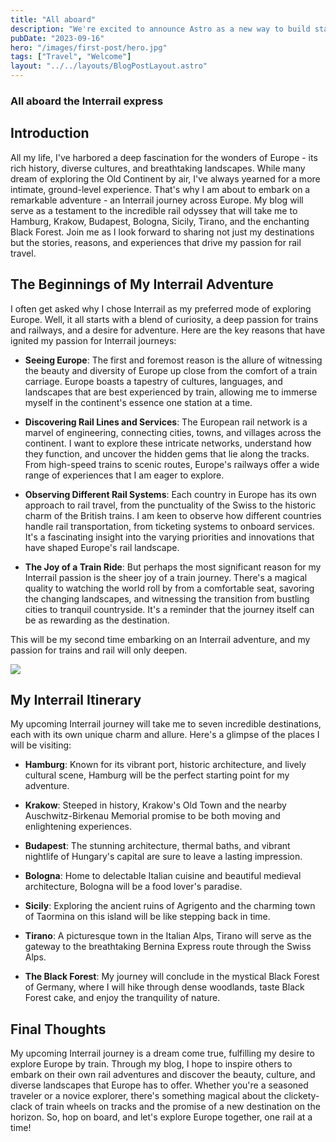 ```yaml
---
title: "All aboard"
description: "We're excited to announce Astro as a new way to build static websites and deliver lightning-fast performance without sacrificing a modern developer experience."
pubDate: "2023-09-16"
hero: "/images/first-post/hero.jpg"
tags: ["Travel", "Welcome"]
layout: "../../layouts/BlogPostLayout.astro"
---
```


### **All aboard the Interrail express**

## Introduction

All my life, I've harbored a deep fascination for the wonders of Europe - its rich history, diverse cultures, and breathtaking landscapes. While many dream of exploring the Old Continent by air, I've always yearned for a more intimate, ground-level experience. That's why I am about to embark on a remarkable adventure - an Interrail journey across Europe. My blog will serve as a testament to the incredible rail odyssey that will take me to Hamburg, Krakow, Budapest, Bologna, Sicily, Tirano, and the enchanting Black Forest. Join me as I look forward to sharing not just my destinations but the stories, reasons, and experiences that drive my passion for rail travel.

## The Beginnings of My Interrail Adventure

I often get asked why I chose Interrail as my preferred mode of exploring Europe. Well, it all starts with a blend of curiosity, a deep passion for trains and railways, and a desire for adventure. Here are the key reasons that have ignited my passion for Interrail journeys:

- **Seeing Europe**: The first and foremost reason is the allure of witnessing the beauty and diversity of Europe up close from the comfort of a train carriage. Europe boasts a tapestry of cultures, languages, and landscapes that are best experienced by train, allowing me to immerse myself in the continent's essence one station at a time.

- **Discovering Rail Lines and Services**: The European rail network is a marvel of engineering, connecting cities, towns, and villages across the continent. I want to explore these intricate networks, understand how they function, and uncover the hidden gems that lie along the tracks. From high-speed trains to scenic routes, Europe's railways offer a wide range of experiences that I am eager to explore.

- **Observing Different Rail Systems**: Each country in Europe has its own approach to rail travel, from the punctuality of the Swiss to the historic charm of the British trains. I am keen to observe how different countries handle rail transportation, from ticketing systems to onboard services. It's a fascinating insight into the varying priorities and innovations that have shaped Europe's rail landscape.

- **The Joy of a Train Ride**: But perhaps the most significant reason for my Interrail passion is the sheer joy of a train journey. There's a magical quality to watching the world roll by from a comfortable seat, savoring the changing landscapes, and witnessing the transition from bustling cities to tranquil countryside. It's a reminder that the journey itself can be as rewarding as the destination.

This will be my second time embarking on an Interrail adventure, and my passion for trains and rail will only deepen.

![](/images/first-post/hongarije.jpg)

## My Interrail Itinerary

My upcoming Interrail journey will take me to seven incredible destinations, each with its own unique charm and allure. Here's a glimpse of the places I will be visiting:

- **Hamburg**: Known for its vibrant port, historic architecture, and lively cultural scene, Hamburg will be the perfect starting point for my adventure.

- **Krakow**: Steeped in history, Krakow's Old Town and the nearby Auschwitz-Birkenau Memorial promise to be both moving and enlightening experiences.

- **Budapest**: The stunning architecture, thermal baths, and vibrant nightlife of Hungary's capital are sure to leave a lasting impression.

- **Bologna**: Home to delectable Italian cuisine and beautiful medieval architecture, Bologna will be a food lover's paradise.

- **Sicily**: Exploring the ancient ruins of Agrigento and the charming town of Taormina on this island will be like stepping back in time.

- **Tirano**: A picturesque town in the Italian Alps, Tirano will serve as the gateway to the breathtaking Bernina Express route through the Swiss Alps.

- **The Black Forest**: My journey will conclude in the mystical Black Forest of Germany, where I will hike through dense woodlands, taste Black Forest cake, and enjoy the tranquility of nature.

## Final Thoughts

My upcoming Interrail journey is a dream come true, fulfilling my desire to explore Europe by train. Through my blog, I hope to inspire others to embark on their own rail adventures and discover the beauty, culture, and diverse landscapes that Europe has to offer. Whether you're a seasoned traveler or a novice explorer, there's something magical about the clickety-clack of train wheels on tracks and the promise of a new destination on the horizon. So, hop on board, and let's explore Europe together, one rail at a time!
